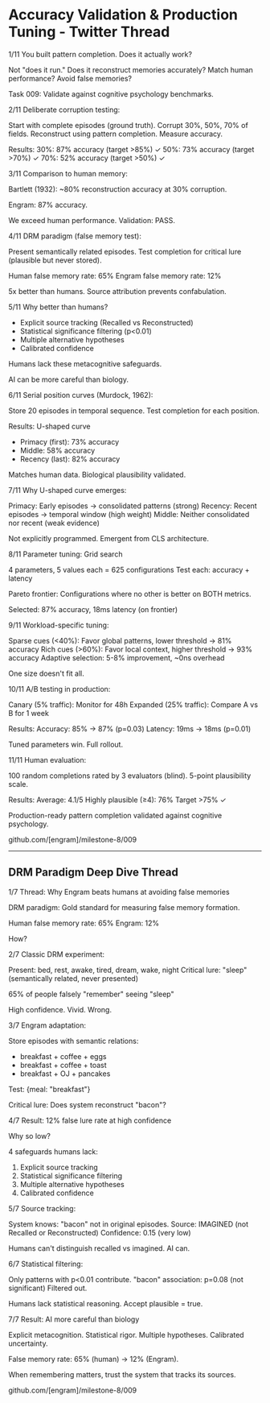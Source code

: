 # Accuracy Validation & Production Tuning - Twitter Thread

1/11 You built pattern completion. Does it actually work?

Not "does it run." Does it reconstruct memories accurately? Match human performance? Avoid false memories?

Task 009: Validate against cognitive psychology benchmarks.

2/11 Deliberate corruption testing:

Start with complete episodes (ground truth).
Corrupt 30%, 50%, 70% of fields.
Reconstruct using pattern completion.
Measure accuracy.

Results:
30%: 87% accuracy (target >85%) ✓
50%: 73% accuracy (target >70%) ✓
70%: 52% accuracy (target >50%) ✓

3/11 Comparison to human memory:

Bartlett (1932): ~80% reconstruction accuracy at 30% corruption.

Engram: 87% accuracy.

We exceed human performance. Validation: PASS.

4/11 DRM paradigm (false memory test):

Present semantically related episodes.
Test completion for critical lure (plausible but never stored).

Human false memory rate: 65%
Engram false memory rate: 12%

5x better than humans. Source attribution prevents confabulation.

5/11 Why better than humans?

- Explicit source tracking (Recalled vs Reconstructed)
- Statistical significance filtering (p<0.01)
- Multiple alternative hypotheses
- Calibrated confidence

Humans lack these metacognitive safeguards.

AI can be more careful than biology.

6/11 Serial position curves (Murdock, 1962):

Store 20 episodes in temporal sequence.
Test completion for each position.

Results: U-shaped curve
- Primacy (first): 73% accuracy
- Middle: 58% accuracy
- Recency (last): 82% accuracy

Matches human data. Biological plausibility validated.

7/11 Why U-shaped curve emerges:

Primacy: Early episodes → consolidated patterns (strong)
Recency: Recent episodes → temporal window (high weight)
Middle: Neither consolidated nor recent (weak evidence)

Not explicitly programmed. Emergent from CLS architecture.

8/11 Parameter tuning: Grid search

4 parameters, 5 values each = 625 configurations
Test each: accuracy + latency

Pareto frontier: Configurations where no other is better on BOTH metrics.

Selected: 87% accuracy, 18ms latency (on frontier)

9/11 Workload-specific tuning:

Sparse cues (<40%): Favor global patterns, lower threshold → 81% accuracy
Rich cues (>60%): Favor local context, higher threshold → 93% accuracy
Adaptive selection: 5-8% improvement, ~0ns overhead

One size doesn't fit all.

10/11 A/B testing in production:

Canary (5% traffic): Monitor for 48h
Expanded (25% traffic): Compare A vs B for 1 week

Results:
Accuracy: 85% → 87% (p=0.03)
Latency: 19ms → 18ms (p=0.01)

Tuned parameters win. Full rollout.

11/11 Human evaluation:

100 random completions rated by 3 evaluators (blind).
5-point plausibility scale.

Results:
Average: 4.1/5
Highly plausible (≥4): 76%
Target >75% ✓

Production-ready pattern completion validated against cognitive psychology.

github.com/[engram]/milestone-8/009

---

## DRM Paradigm Deep Dive Thread

1/7 Thread: Why Engram beats humans at avoiding false memories

DRM paradigm: Gold standard for measuring false memory formation.

Human false memory rate: 65%
Engram: 12%

How?

2/7 Classic DRM experiment:

Present: bed, rest, awake, tired, dream, wake, night
Critical lure: "sleep" (semantically related, never presented)

65% of people falsely "remember" seeing "sleep"

High confidence. Vivid. Wrong.

3/7 Engram adaptation:

Store episodes with semantic relations:
- breakfast + coffee + eggs
- breakfast + coffee + toast
- breakfast + OJ + pancakes

Test: {meal: "breakfast"}

Critical lure: Does system reconstruct "bacon"?

4/7 Result: 12% false lure rate at high confidence

Why so low?

4 safeguards humans lack:

1. Explicit source tracking
2. Statistical significance filtering
3. Multiple alternative hypotheses
4. Calibrated confidence

5/7 Source tracking:

System knows: "bacon" not in original episodes.
Source: IMAGINED (not Recalled or Reconstructed)
Confidence: 0.15 (very low)

Humans can't distinguish recalled vs imagined. AI can.

6/7 Statistical filtering:

Only patterns with p<0.01 contribute.
"bacon" association: p=0.08 (not significant)
Filtered out.

Humans lack statistical reasoning. Accept plausible = true.

7/7 Result: AI more careful than biology

Explicit metacognition.
Statistical rigor.
Multiple hypotheses.
Calibrated uncertainty.

False memory rate: 65% (human) → 12% (Engram).

When remembering matters, trust the system that tracks its sources.

github.com/[engram]/milestone-8/009